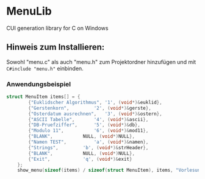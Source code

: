 # MenuLib
CUI generation library for C on Windows


## Hinweis zum Installieren:

Sowohl "menu.c" als auch "menu.h" zum Projektordner hinzufügen und mit ```C#include "menu.h"``` einbinden.

### Anwendungsbeispiel
```C
struct MenuItem items[] = {
		{"Euklidscher Algorithmus",	'1', (void*)&euklid},
		{"Gerstenkorn",			'2', (void*)&gerste},
		{"Osterdatum ausrechnen",	'3', (void*)&ostern},
		{"ASCII Tabelle",		'4', (void*)&ascii},
		{"DB-Pruefziffer",		'5', (void*)&db},
		{"Modulo 11",			'6', (void*)&mod11},
		{"BLANK",			NULL, (void*)NULL},
		{"Namen TEST",			'a', (void*)&namen},
		{"Strings",			'b', (void*)&strHeader},
		{"BLANK",			NULL, (void*)NULL},
		{"Exit",			'q', (void*)&exit}
	};
	show_menu(sizeof(items) / sizeof(struct MenuItem), items, "Vorlesungsaufgaben", true, true, NO_BORDER);
  ````
  
